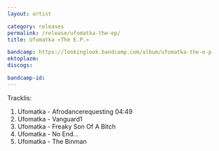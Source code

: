 ```yaml
---
layout: artist

category: releases
permalink: /release/ufomatka-the-ep/
title: Ufomatka «The E.P.»

bandcamp: https://lookinglook.bandcamp.com/album/ufomatka-the-e-p
ektoplazm: 
discogs: 

bandcamp-id: 
---
```


Tracklis:

01. Ufomatka - Afrodancerequesting 04:49
02. Ufomatka - Vanguard1
03. Ufomatka - Freaky Son Of A Bitch
04. Ufomatka - No End...
05. Ufomatka - The Binman





